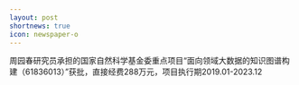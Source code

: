 ```yaml
---
layout: post
shortnews: true
icon: newspaper-o
---
```


周园春研究员承担的国家自然科学基金委重点项目“面向领域大数据的知识图谱构建（61836013）”获批，直接经费288万元，项目执行期2019.01-2023.12